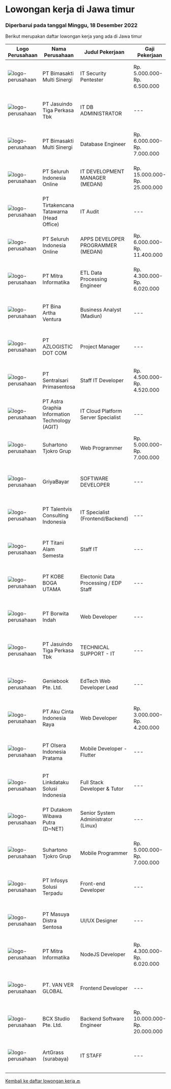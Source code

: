 
  # Lowongan kerja di Jawa timur

  ### Diperbarui pada tanggal Minggu, 18 Desember 2022

  Berikut merupakan daftar lowongan kerja yang ada di Jawa timur

  |Logo Perusahaan | Nama Perusahaan | Judul Pekerjaan | Gaji Pekerjaan | Lokasi | Deskripsi | Tanggal diunggah | Pranala |
  | -------------- | --------------- | --------------- | --------- | --------- | -------------- | ------- | ----------- |
  |![logo-perusahaan](https://image-service-cdn.seek.com.au/3c3597528a656ba0a7299263a04fc9ed9cb02b85/ee4dce1061f3f616224767ad58cb2fc751b8d2dc)|PT Bimasakti Multi Sinergi|IT Security Pentester|Rp. 5.000.000-Rp. 6.500.000|Sidoarjo|Job Description : Perform API testing and crosscheck the documentation Perform microservice testing and crosscheck with business logic Carry out...|Sabtu, 17 Desember 2022|https://www.jobstreet.co.id/id/job/it-security-pentester-4137219?token=0~254d5831-baab-4ad9-8c0f-9c2c3ebc35a1&sectionRank=1&jobId=jobstreet-id-job-4137219|
|![logo-perusahaan](https://image-service-cdn.seek.com.au/f9cd043f1011fee386470591649d3e30b502df59/ee4dce1061f3f616224767ad58cb2fc751b8d2dc)|PT Jasuindo Tiga Perkasa Tbk|IT DB ADMINISTRATOR|---|Sidoarjo|SPESIFIKASI PEKERJAAN :  Bertanggung jawab dalam  installasi, setup, konfigurasi dan  manajemen database server dalam scope perusahaan....|Sabtu, 17 Desember 2022|https://www.jobstreet.co.id/id/job/it-db-administrator-4137264?token=0~254d5831-baab-4ad9-8c0f-9c2c3ebc35a1&sectionRank=2&jobId=jobstreet-id-job-4137264|
|![logo-perusahaan](https://image-service-cdn.seek.com.au/3c3597528a656ba0a7299263a04fc9ed9cb02b85/ee4dce1061f3f616224767ad58cb2fc751b8d2dc)|PT Bimasakti Multi Sinergi|Database Engineer|Rp. 6.000.000-Rp. 7.000.000|Sidoarjo|Manage database changes and re-designs Analyze database issues and troubleshoot or configure the database accordingly Drive automation of code Monitor...|Sabtu, 17 Desember 2022|https://www.jobstreet.co.id/id/job/database-engineer-4136295?token=0~254d5831-baab-4ad9-8c0f-9c2c3ebc35a1&sectionRank=3&jobId=jobstreet-id-job-4136295|
|![logo-perusahaan](https://image-service-cdn.seek.com.au/c768f0670f8f8212da7de609b6af9d0b2e5134cc/ee4dce1061f3f616224767ad58cb2fc751b8d2dc)|PT Seluruh Indonesia Online|IT DEVELOPMENT MANAGER (MEDAN)|Rp. 15.000.000-Rp. 25.000.000|Aceh|Memiliki pengalaman leadership sebagai Manager sebelumnya.Back End Engineer1. Memiliki pengalaman dalam membangun RESTful APIs2. Menguasai bahasa...|Jumat, 16 Desember 2022|https://www.jobstreet.co.id/id/job/it-development-manager-medan-4146572?token=0~254d5831-baab-4ad9-8c0f-9c2c3ebc35a1&sectionRank=4&jobId=jobstreet-id-job-4146572|
|![logo-perusahaan](https://image-service-cdn.seek.com.au/454b279b09c2c94aad59ede07b497b02ce710fc2/ee4dce1061f3f616224767ad58cb2fc751b8d2dc)|PT Tirtakencana Tatawarna (Head Office)|IT Audit|---|Surabaya|Kualifikasi : Usia maksimal 35 tahun. Pendidikan S1 Tenik Informatika / Manajemen IT. Pengalaman di bidang yang sama (auditing IT) minimal 3 tahun....|Jumat, 16 Desember 2022|https://www.jobstreet.co.id/id/job/it-audit-4146574?token=0~254d5831-baab-4ad9-8c0f-9c2c3ebc35a1&sectionRank=5&jobId=jobstreet-id-job-4146574|
|![logo-perusahaan](https://image-service-cdn.seek.com.au/c768f0670f8f8212da7de609b6af9d0b2e5134cc/ee4dce1061f3f616224767ad58cb2fc751b8d2dc)|PT Seluruh Indonesia Online|APPS DEVELOPER PROGRAMMER (MEDAN)|Rp. 6.000.000-Rp. 11.400.000|Aceh|Semua programmer boleh melamar termasuk junior dan seniorBack End Engineer / front end1. Memiliki pengalaman dalam membangun RESTful APIs2. Menguasai...|Jumat, 16 Desember 2022|https://www.jobstreet.co.id/id/job/apps-developer-programmer-medan-4127213?token=0~254d5831-baab-4ad9-8c0f-9c2c3ebc35a1&sectionRank=6&jobId=jobstreet-id-job-4127213|
|![logo-perusahaan](https://image-service-cdn.seek.com.au/f41a3a3e89984f2dabec38a3b33e4fa0e4b94970/ee4dce1061f3f616224767ad58cb2fc751b8d2dc)|PT Mitra Informatika|ETL Data Processing Engineer|Rp. 4.300.000-Rp. 6.020.000|Surabaya|About Mitra Informatika Mitra Informatika is an IT company based in Surabaya that positioning itself to become the market leader in providing...|Sabtu, 17 Desember 2022|https://www.jobstreet.co.id/id/job/etl-data-processing-engineer-4129364?token=0~254d5831-baab-4ad9-8c0f-9c2c3ebc35a1&sectionRank=7&jobId=jobstreet-id-job-4129364|
|![logo-perusahaan](https://image-service-cdn.seek.com.au/f0261d19c15b4a7ad0edc9de580c4eba704e92a0/ee4dce1061f3f616224767ad58cb2fc751b8d2dc)|PT Bina Artha Ventura|Business Analyst (Madiun)|---|Jawa Timur|Tugas dan Tanggung Jawab Pekerjaan: Pengelolaan Portfolio Pinjaman Melakukan verifikasi terhadap dokumen KYC, memastikan bahwa klien tersebut benar...|Sabtu, 17 Desember 2022|https://www.jobstreet.co.id/id/job/business-analyst-madiun-4136268?token=0~254d5831-baab-4ad9-8c0f-9c2c3ebc35a1&sectionRank=8&jobId=jobstreet-id-job-4136268|
|![logo-perusahaan](https://image-service-cdn.seek.com.au/28bed750f058de2045a9209dd4fc19da0096cd8c/ee4dce1061f3f616224767ad58cb2fc751b8d2dc)|PT AZLOGISTIC DOT COM|Project Manager|---|Surabaya|Qualifications: Bachelor’s Degree in Engineering/IT or Computer Science or equivalent Having at least 1-2 years of working experience in the related...|Sabtu, 17 Desember 2022|https://www.jobstreet.co.id/id/job/project-manager-4136190?token=0~254d5831-baab-4ad9-8c0f-9c2c3ebc35a1&sectionRank=9&jobId=jobstreet-id-job-4136190|
|![logo-perusahaan](https://image-service-cdn.seek.com.au/4c4a8d71d2f9e60716e675640cdc9b3790b9a8dc/ee4dce1061f3f616224767ad58cb2fc751b8d2dc)|PT Sentralsari Primasentosa|Staff IT Developer|Rp. 4.500.000-Rp. 4.520.000|Sidoarjo|Usia maksimal 26 tahun D3 / S1 Teknik Informatika Memahami dan berpengalaman dalam mendevelop dengan bahasa pemrograman Dart (Flutter) Menguasai T-SQL...|Kamis, 15 Desember 2022|https://www.jobstreet.co.id/id/job/staff-it-developer-4145387?token=0~254d5831-baab-4ad9-8c0f-9c2c3ebc35a1&sectionRank=10&jobId=jobstreet-id-job-4145387|
|![logo-perusahaan](https://image-service-cdn.seek.com.au/d5d24f88bfc047efb4ab9ca95916f2aa61c6dc60/ee4dce1061f3f616224767ad58cb2fc751b8d2dc)|PT Astra Graphia Information Technology (AGIT)|IT Cloud Platform Server Specialist|---|Jawa Timur|- Familiar with IT cloud platform.- Print driver/que Administration on Windows Server Minimal Requirement :1. Have A Bachelor’s degree in information...|Kamis, 15 Desember 2022|https://www.jobstreet.co.id/id/job/it-cloud-platform-server-specialist-4145842?token=0~254d5831-baab-4ad9-8c0f-9c2c3ebc35a1&sectionRank=11&jobId=jobstreet-id-job-4145842|
|![logo-perusahaan](https://image-service-cdn.seek.com.au/74c2b8b81d52a50affff55bcbc8d6017de2fb283/ee4dce1061f3f616224767ad58cb2fc751b8d2dc)|Suhartono Tjokro Grup|Web Programmer|Rp. 5.000.000-Rp. 7.000.000|Surabaya|Kualifikasi : Pendidikan minimal SMK dengan pengalaman minimal 5 tahun Pendidikan S1 Sistem / Teknik Informatika dengan pengalaman minimal 2 tahun...|Jumat, 16 Desember 2022|https://www.jobstreet.co.id/id/job/web-programmer-4147562?token=0~254d5831-baab-4ad9-8c0f-9c2c3ebc35a1&sectionRank=12&jobId=jobstreet-id-job-4147562|
|![logo-perusahaan](https://image-service-cdn.seek.com.au/9678971f53c94946c7d466a8894da1feebc046b4/ee4dce1061f3f616224767ad58cb2fc751b8d2dc)|GriyaBayar|SOFTWARE DEVELOPER|---|Surabaya|Job Description: Mengintegrasikan API eksternal ke sistem internal Mengembangkan dan maintenance sistem existing (penambahan fitur, update, optimasi...|Sabtu, 17 Desember 2022|https://www.jobstreet.co.id/id/job/software-developer-4129116?token=0~254d5831-baab-4ad9-8c0f-9c2c3ebc35a1&sectionRank=13&jobId=jobstreet-id-job-4129116|
|![logo-perusahaan](https://i.ibb.co/sqvTCh9/112815900-stock-vector-no-image-available-icon-flat-vector.webp)|PT Talentvis Consulting Indonesia|IT Specialist (Frontend/Backend)|---|Surabaya|We're currently hiring for a IT Specialist for our client, a big manufacturing company in SurabayaRequirements: Candidate must possess at least a...|Kamis, 15 Desember 2022|https://www.jobstreet.co.id/id/job/it-specialist-frontend-backend-4145409?token=0~254d5831-baab-4ad9-8c0f-9c2c3ebc35a1&sectionRank=14&jobId=jobstreet-id-job-4145409|
|![logo-perusahaan](https://image-service-cdn.seek.com.au/3650e4ea5cf15ff06b6cedba6caa19766b68c3ef/ee4dce1061f3f616224767ad58cb2fc751b8d2dc)|PT Titani Alam Semesta|Staff IT|---|Surabaya|Maximum age 30 years old. Minimum Bachelor Degree - Informatika GPA 3.0 Sedikit Mandarin. Pengalaman dibidang IT minimal 4 tahun. Requirement:...|Selasa, 13 Desember 2022|https://www.jobstreet.co.id/id/job/staff-it-4139214?token=0~254d5831-baab-4ad9-8c0f-9c2c3ebc35a1&sectionRank=15&jobId=jobstreet-id-job-4139214|
|![logo-perusahaan](https://image-service-cdn.seek.com.au/58f9c04a3f449161c22332c13a822df8f0921595/ee4dce1061f3f616224767ad58cb2fc751b8d2dc)|PT KOBE BOGA UTAMA|Electonic Data Processing / EDP Staff|---|Jawa Timur|Kualifikasi : Pendidikan minimal D3/S1 Jurusan Teknik Komputer, Ilmu Komputer, Teknik Informatika atau Ilmu Komputer lainnya Berpengalaman minimal 1...|Rabu, 14 Desember 2022|https://www.jobstreet.co.id/id/job/electonic-data-processing-edp-staff-4144072?token=0~254d5831-baab-4ad9-8c0f-9c2c3ebc35a1&sectionRank=16&jobId=jobstreet-id-job-4144072|
|![logo-perusahaan](https://image-service-cdn.seek.com.au/6c0e89982a3d3f5d72090061cda219d848c574d9/ee4dce1061f3f616224767ad58cb2fc751b8d2dc)|PT Borwita Indah|Web Developer|---|Jakarta Raya|Job Description :WEB DEVELOPER (Placement : Jakarta &amp; Sidoarjo)The ideal candidate is a creative problem solver who will work in coordination with...|Jumat, 16 Desember 2022|https://www.jobstreet.co.id/id/job/web-developer-4128431?token=0~254d5831-baab-4ad9-8c0f-9c2c3ebc35a1&sectionRank=17&jobId=jobstreet-id-job-4128431|
|![logo-perusahaan](https://image-service-cdn.seek.com.au/f9cd043f1011fee386470591649d3e30b502df59/ee4dce1061f3f616224767ad58cb2fc751b8d2dc)|PT Jasuindo Tiga Perkasa Tbk|TECHNICAL SUPPORT - IT|---|Sidoarjo|KUALIFIKASI : Pendidikan minimal D3/S1 Teknik Informatika Pengalaman minimal 1 tahun di bidang yang sama...|Selasa, 13 Desember 2022|https://www.jobstreet.co.id/id/job/technical-support-it-4142428?token=0~254d5831-baab-4ad9-8c0f-9c2c3ebc35a1&sectionRank=18&jobId=jobstreet-id-job-4142428|
|![logo-perusahaan](https://image-service-cdn.seek.com.au/1c468485c6dd34aff543256dfd5110299b0b5290/ee4dce1061f3f616224767ad58cb2fc751b8d2dc)|Geniebook Pte. Ltd.|EdTech Web Developer Lead|---|Surabaya|Loved by over 220,000 users, Geniebook is Singapore’s largest online learning platform for English, Mathematics and Science (EMS) syllabi, with...|Jumat, 16 Desember 2022|https://www.jobstreet.co.id/id/job/edtech-web-developer-lead-10255601/origin/sg?token=0~254d5831-baab-4ad9-8c0f-9c2c3ebc35a1&sectionRank=19&jobId=jobstreet-sg-job-10255601|
|![logo-perusahaan](https://image-service-cdn.seek.com.au/981ced366d1441944edb20134fbf46e3c5ef06d6/ee4dce1061f3f616224767ad58cb2fc751b8d2dc)|PT Aku Cinta Indonesia Raya|Web Developer|Rp. 3.000.000-Rp. 4.200.000|Malang|Requirement :1. Excellent understanding of all thing Wordpress2. Strong knowledge of PHP, HTML5, CSS3, &amp; Javascript3. High levels of enthusiasm,...|Kamis, 15 Desember 2022|https://www.jobstreet.co.id/id/job/web-developer-4126880?token=0~254d5831-baab-4ad9-8c0f-9c2c3ebc35a1&sectionRank=20&jobId=jobstreet-id-job-4126880|
|![logo-perusahaan](https://image-service-cdn.seek.com.au/90e9bb2e5bcac40b68d491aafb34203d371349a1/ee4dce1061f3f616224767ad58cb2fc751b8d2dc)|PT Olsera Indonesia Pratama|Mobile Developer - Flutter|---|Bandung|Responsibilities: Development in an AGILE environment Create good product with accessibility and security compliance Create good product with...|Jumat, 16 Desember 2022|https://www.jobstreet.co.id/id/job/mobile-developer-flutter-4127724?token=0~254d5831-baab-4ad9-8c0f-9c2c3ebc35a1&sectionRank=21&jobId=jobstreet-id-job-4127724|
|![logo-perusahaan](https://image-service-cdn.seek.com.au/bc9b15c7c3bc4ab5ca65e5619530bc6be5a242e3/ee4dce1061f3f616224767ad58cb2fc751b8d2dc)|PT Linkdataku Solusi Indonesia|Full Stack Developer & Tutor|---|Jakarta Selatan|Requirement : Pengalaman kerja on real project minimal 2 tahun Minimal S1 bidang teknologi informasi Menguasai PHP &amp; MVC (diutamakan Laravel)...|Jumat, 16 Desember 2022|https://www.jobstreet.co.id/id/job/full-stack-developer-tutor-4147716?token=0~254d5831-baab-4ad9-8c0f-9c2c3ebc35a1&sectionRank=22&jobId=jobstreet-id-job-4147716|
|![logo-perusahaan](https://image-service-cdn.seek.com.au/621278361597b78178ac5dc90c4a4ced975546dd/ee4dce1061f3f616224767ad58cb2fc751b8d2dc)|PT Dutakom Wibawa Putra (D~NET)|Senior System Administrator (Linux)|---|Surabaya|Requirements: Minimum S1 Computer Science / Computer Engineering / Technology Information Minimum 3 years as System Administrator Expert...|Rabu, 14 Desember 2022|https://www.jobstreet.co.id/id/job/senior-system-administrator-linux-4124480?token=0~254d5831-baab-4ad9-8c0f-9c2c3ebc35a1&sectionRank=23&jobId=jobstreet-id-job-4124480|
|![logo-perusahaan](https://image-service-cdn.seek.com.au/351ef44760cadf768166242ffd9a8ae1d7b7c746/ee4dce1061f3f616224767ad58cb2fc751b8d2dc)|Suhartono Tjokro Grup|Mobile Programmer|Rp. 5.000.000-Rp. 7.000.000|Surabaya|Kualifikasi : Pendidikan minimal SMK dengan pengalaman minimal 5 tahun Pendidikan S1 Sistem / Teknik Informatika dengan pengalaman minimal 2 tahun...|Jumat, 16 Desember 2022|https://www.jobstreet.co.id/id/job/mobile-programmer-4147567?token=0~254d5831-baab-4ad9-8c0f-9c2c3ebc35a1&sectionRank=24&jobId=jobstreet-id-job-4147567|
|![logo-perusahaan](https://image-service-cdn.seek.com.au/82d403a01c9fe504042ec15fa2581f27695b6446/ee4dce1061f3f616224767ad58cb2fc751b8d2dc)|PT Infosys Solusi Terpadu|Front-end Developer|---|Jakarta Raya|Job Description : Using programming languages like Kotlin, Flutter, HTML and JavaScript to create user-friendly web pages and mobile apps. Design...|Jumat, 16 Desember 2022|https://www.jobstreet.co.id/id/job/front-end-developer-4135686?token=0~254d5831-baab-4ad9-8c0f-9c2c3ebc35a1&sectionRank=25&jobId=jobstreet-id-job-4135686|
|![logo-perusahaan](https://image-service-cdn.seek.com.au/ad7f7b1867b6a11553cbcdaa84a49d43e3e65279/ee4dce1061f3f616224767ad58cb2fc751b8d2dc)|PT Masuya Distra Sentosa|UI/UX Designer|---|Surabaya|Melakukan Perancanaan,pembuatan,serta pengembangan UI/UX terhadap desain aplikasi yang dikembangkan oleh perusahaan Melakukan Maintenance/support dan...|Kamis, 15 Desember 2022|https://www.jobstreet.co.id/id/job/ui-ux-designer-4146486?token=0~254d5831-baab-4ad9-8c0f-9c2c3ebc35a1&sectionRank=26&jobId=jobstreet-id-job-4146486|
|![logo-perusahaan](https://image-service-cdn.seek.com.au/f41a3a3e89984f2dabec38a3b33e4fa0e4b94970/ee4dce1061f3f616224767ad58cb2fc751b8d2dc)|PT Mitra Informatika|NodeJS Developer|Rp. 4.300.000-Rp. 6.020.000|Surabaya|About Mitra Informatika Mitra Informatika is an IT company based in Surabaya that positioning itself to become the market leader in providing...|Sabtu, 17 Desember 2022|https://www.jobstreet.co.id/id/job/nodejs-developer-4129363?token=0~254d5831-baab-4ad9-8c0f-9c2c3ebc35a1&sectionRank=27&jobId=jobstreet-id-job-4129363|
|![logo-perusahaan](https://image-service-cdn.seek.com.au/4e63c37ad68f9d4bcb04870aee7d9d183d001390/ee4dce1061f3f616224767ad58cb2fc751b8d2dc)|PT. VAN VER GLOBAL|Frontend Developer|---|Jawa Timur|Job Requirements:* Min. Bachelor from Informatics, System Information or Computer Sciense (Fresh Graduates are welcome)* Experience with Laravel...|Kamis, 15 Desember 2022|https://www.jobstreet.co.id/id/job/frontend-developer-4126532?token=0~254d5831-baab-4ad9-8c0f-9c2c3ebc35a1&sectionRank=28&jobId=jobstreet-id-job-4126532|
|![logo-perusahaan](https://image-service-cdn.seek.com.au/9dc643f957063f7dfc2419927346f10a1f36b079/ee4dce1061f3f616224767ad58cb2fc751b8d2dc)|BCX Studio Pte. Ltd.|Backend Software Engineer|Rp. 10.000.000-Rp. 20.000.000|Bali|BCX Studio is a Singapore-based company, our mission is to build an enterprise-grade online commerce platform to empower SME to compete in the...|Rabu, 14 Desember 2022|https://www.jobstreet.co.id/id/job/backend-software-engineer-10250254/origin/sg?token=0~254d5831-baab-4ad9-8c0f-9c2c3ebc35a1&sectionRank=29&jobId=jobstreet-sg-job-10250254|
|![logo-perusahaan](https://i.ibb.co/sqvTCh9/112815900-stock-vector-no-image-available-icon-flat-vector.webp)|ArtGrass (surabaya)|IT STAFF|---|Surabaya|Tanggung jawab : Melakukan dan mengawasi proses trouble shooting hardware dan software Memastikan semua perangkat keras, perangkat lunak dan jaringan...|Selasa, 13 Desember 2022|https://www.jobstreet.co.id/id/job/it-staff-4141631?token=0~254d5831-baab-4ad9-8c0f-9c2c3ebc35a1&sectionRank=30&jobId=jobstreet-id-job-4141631|


  [Kembali ke daftar lowongan kerja 🔙](../README.md#daftar-lowongan-kerja)
  